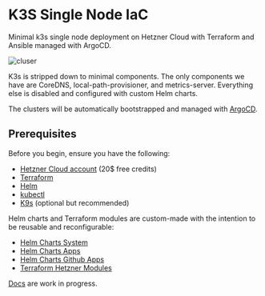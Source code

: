 # K3S Single Node IaC

Minimal k3s single node deployment on Hetzner Cloud with Terraform and Ansible managed with ArgoCD.

![cluser](./docs/docs/public/01_infra_diagram_k3s_single.png)

K3s is stripped down to minimal components. The only components we have are CoreDNS, local-path-provisioner, and metrics-server. Everything else is disabled and configured with custom Helm charts.

The clusters will be automatically bootstrapped and managed with [ArgoCD](https://argo-cd.readthedocs.io/en/stable/).

## Prerequisites

Before you begin, ensure you have the following:

- [Hetzner Cloud account](https://hetzner.cloud/?ref=Ix9xCKNxJriM) (20$ free credits)
- [Terraform](https://www.terraform.io/downloads.html)
- [Helm](https://helm.sh/)
- [kubectl](https://kubernetes.io/docs/tasks/tools/install-kubectl-linux/)
- [K9s](https://k9scli.io/) (optional but recommended)

Helm charts and Terraform modules are custom-made with the intention to be reusable and reconfigurable:

- [Helm Charts System](https://github.com/Ujstor/helm-charts-system)
- [Helm Charts Apps](https://github.com/Ujstor/helm-charts-apps)
- [Helm Charts Github Apps](https://github.com/Ujstor/helm-charts-github-apps)
- [Terraform Hetzner Modules](https://github.com/Ujstor/terraform-hetzner-modules)


[Docs](https://ujstor.github.io/k3s-single-node-iac/) are work in progress.
